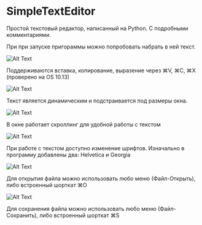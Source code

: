 # SimpleTextEditor
Простой текстовый редактор, написанный на Python. С подробными комментариями.

При при запуске пригораммы можно попробовать набрать в ней текст.

![Alt Text](https://media.giphy.com/media/1o1i8G732rQEYmIbmj/giphy.gif)

Поддерживаются вставка, копирование, выразение через ⌘V, ⌘C, ⌘X (проверено на OS 10.13)

![Alt Text](https://media.giphy.com/media/NRweoJx9Cchmooau6x/giphy.gif)

Текст является динамическим и подстраивается под размеры окна.

![Alt Text](https://media.giphy.com/media/U6U4Ins7v6FuTuZbp1/giphy.gif)

В окне работает скроллинг для удобной работы с текстом

![Alt Text](https://media.giphy.com/media/8myYzFaxz6TdropFAz/giphy.gif)

При работе с текстом доступно изменение шрифтов. Изначально в программу добавлены два: Helvetica и Georgia

![Alt Text](https://media.giphy.com/media/toA1X0l5nhV6O1nkO0/giphy.gif)

Для открытия файла можно использовать любо меню (Файл-Открыть), либо встроенный шорткат ⌘O

![Alt Text](https://media.giphy.com/media/1BhG34KIyQPoncg1sf/giphy.gif)

Для сохранения файла можно использовать любо меню (Файл-Сохранить), либо встроенный шорткат ⌘S

